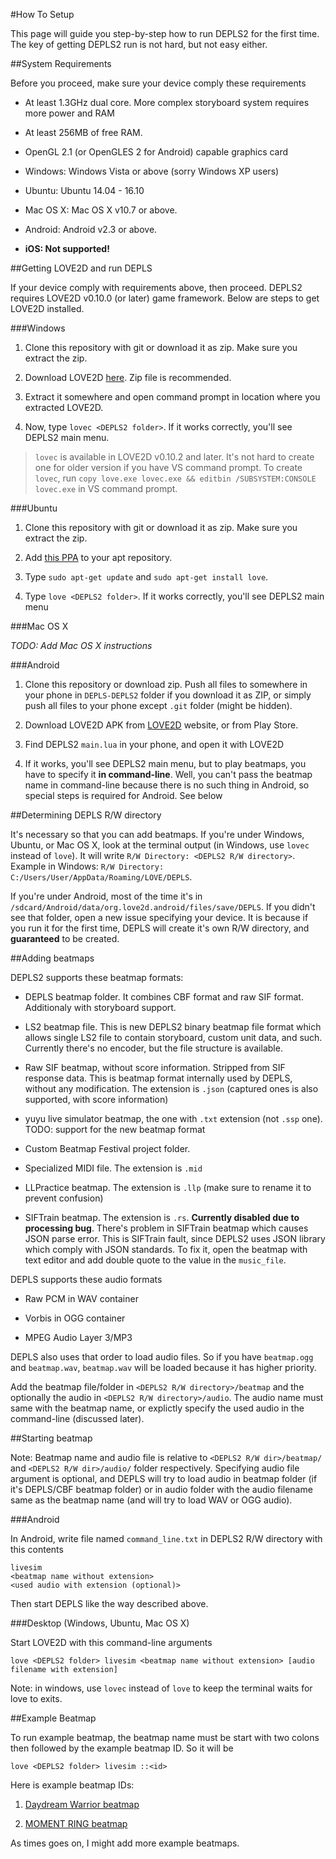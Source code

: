 #How To Setup

This page will guide you step-by-step how to run DEPLS2 for the first time. The key of getting DEPLS2 run is not hard, but not easy either.

##System Requirements

Before you proceed, make sure your device comply these requirements

* At least 1.3GHz dual core. More complex storyboard system requires more power and RAM

* At least 256MB of free RAM.

* OpenGL 2.1 (or OpenGLES 2 for Android) capable graphics card

* Windows: Windows Vista or above (sorry Windows XP users)

* Ubuntu: Ubuntu 14.04 - 16.10

* Mac OS X: Mac OS X v10.7 or above.

* Android: Android v2.3 or above.

* **iOS: Not supported!**

##Getting LOVE2D and run DEPLS

If your device comply with requirements above, then proceed. DEPLS2 requires LOVE2D v0.10.0 (or later) game framework. Below are steps to get LOVE2D installed.

###Windows

1. Clone this repository with git or download it as zip. Make sure you extract the zip.

2. Download LOVE2D [here](https://love2d.org/). Zip file is recommended.

3. Extract it somewhere and open command prompt in location where you extracted LOVE2D.

4. Now, type `lovec <DEPLS2 folder>`. If it works correctly, you'll see DEPLS2 main menu.

> `lovec` is available in LOVE2D v0.10.2 and later. It's not hard to create one for older version if you have VS command prompt. To create `lovec`, run `copy love.exe lovec.exe && editbin /SUBSYSTEM:CONSOLE lovec.exe` in VS command prompt.

###Ubuntu

1. Clone this repository with git or download it as zip. Make sure you extract the zip.

2. Add [this PPA](https://launchpad.net/~bartbes/+archive/love-stable) to your apt repository.

3. Type `sudo apt-get update` and `sudo apt-get install love`.

4. Type `love <DEPLS2 folder>`. If it works correctly, you'll see DEPLS2 main menu

###Mac OS X

*TODO: Add Mac OS X instructions*

###Android

1. Clone this repository or download zip. Push all files to somewhere in your phone in `DEPLS-DEPLS2` folder if you download it as ZIP, or simply push all files to your phone except `.git` folder (might be hidden).

2. Download LOVE2D APK from [LOVE2D](https://love2d.org/) website, or from Play Store.

3. Find DEPLS2 `main.lua` in your phone, and open it with LOVE2D

4. If it works, you'll see DEPLS2 main menu, but to play beatmaps, you have to specify it **in command-line**. Well, you can't pass the beatmap name in command-line because there is no such thing in Android, so special steps is required for Android. See below

##Determining DEPLS R/W directory

It's necessary so that you can add beatmaps. If you're under Windows, Ubuntu, or Mac OS X, look at the terminal output (in Windows, use `lovec` instead of `love`). It will write `R/W Directory: <DEPLS2 R/W directory>`. Example in Windows: `R/W Directory: C:/Users/User/AppData/Roaming/LOVE/DEPLS`.

If you're under Android, most of the time it's in `/sdcard/Android/data/org.love2d.android/files/save/DEPLS`. If you didn't see that folder, open a new issue specifying your device. It is because if you run it for the first time, DEPLS will create it's own R/W directory, and **guaranteed** to be created.

##Adding beatmaps

DEPLS2 supports these beatmap formats:

* DEPLS beatmap folder. It combines CBF format and raw SIF format. Additionaly with storyboard support.

* LS2 beatmap file. This is new DEPLS2 binary beatmap file format which allows single LS2 file to contain storyboard, custom unit data, and such. Currently there's no encoder, but the file structure is available.

* Raw SIF beatmap, without score information. Stripped from SIF response data. This is beatmap format internally used by DEPLS, without any modification. The extension is `.json` (captured ones is also supported, with score information)

* yuyu live simulator beatmap, the one with `.txt` extension (not `.ssp` one). TODO: support for the new beatmap format

* Custom Beatmap Festival project folder.

* Specialized MIDI file. The extension is `.mid`

* LLPractice beatmap. The extension is `.llp` (make sure to rename it to prevent confusion)

* SIFTrain beatmap. The extension is `.rs`. **Currently disabled due to processing bug**. There's problem in SIFTrain beatmap which causes JSON parse error. This is SIFTrain fault, since DEPLS2 uses JSON library which comply with JSON standards. To fix it, open the beatmap with text editor and add double quote to the value in the `music_file`.

DEPLS supports these audio formats

* Raw PCM in WAV container

* Vorbis in OGG container

* MPEG Audio Layer 3/MP3

DEPLS also uses that order to load audio files. So if you have `beatmap.ogg` and `beatmap.wav`, `beatmap.wav` will be loaded because it has higher priority.

Add the beatmap file/folder in `<DEPLS2 R/W directory>/beatmap` and the optionally the audio in `<DEPLS2 R/W directory>/audio`. The audio name must same with the beatmap name, or explictly specify the used audio in the command-line (discussed later).

##Starting beatmap

Note: Beatmap name and audio file is relative to `<DEPLS2 R/W dir>/beatmap/` and `<DEPLS2 R/W dir>/audio/` folder respectively. Specifying audio file argument is optional, and DEPLS will try to load audio in beatmap folder (if it's DEPLS/CBF beatmap folder) or in audio folder with the audio filename same as the beatmap name (and will try to load WAV or OGG audio).

###Android

In Android, write file named `command_line.txt` in DEPLS2 R/W directory with this contents

	livesim
    <beatmap name without extension>
    <used audio with extension (optional)>

Then start DEPLS like the way described above.

###Desktop (Windows, Ubuntu, Mac OS X)

Start LOVE2D with this command-line arguments

    love <DEPLS2 folder> livesim <beatmap name without extension> [audio filename with extension]

Note: in windows, use `lovec` instead of `love` to keep the terminal waits for love to exits.

##Example Beatmap

To run example beatmap, the beatmap name must be start with two colons then followed by the example beatmap ID. So it will be

    love <DEPLS2 folder> livesim ::<id>

Here is example beatmap IDs:

1. [Daydream Warrior beatmap](https://www.youtube.com/watch?v=PpZqNjv0HUw)

2. [MOMENT RING beatmap](https://www.youtube.com/watch?v=u76q9x7lOzA)

As times goes on, I might add more example beatmaps.